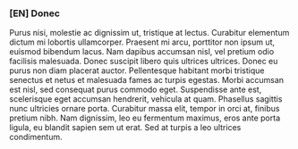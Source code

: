### [EN] Donec

Purus nisi, molestie ac dignissim ut, tristique at lectus. Curabitur elementum dictum mi lobortis ullamcorper. Praesent mi arcu, porttitor non ipsum ut, euismod bibendum lacus. Nam dapibus accumsan nisl, vel pretium odio facilisis malesuada. Donec suscipit libero quis ultrices ultrices. Donec eu purus non diam placerat auctor. Pellentesque habitant morbi tristique senectus et netus et malesuada fames ac turpis egestas. Morbi accumsan est nisl, sed consequat purus commodo eget. Suspendisse ante est, scelerisque eget accumsan hendrerit, vehicula at quam. Phasellus sagittis nunc ultricies ornare porta. Curabitur massa elit, tempor in orci at, finibus pretium nibh. Nam dignissim, leo eu fermentum maximus, eros ante porta ligula, eu blandit sapien sem ut erat. Sed at turpis a leo ultrices condimentum.